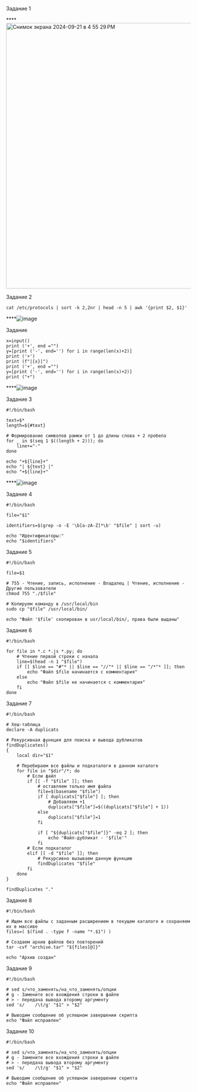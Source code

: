 Задание 1


****<img width="722" alt="Снимок экрана 2024-09-21 в 4 55 29 PM" src="https://github.com/user-attachments/assets/81de3178-db57-4c8e-9994-4ae47c78abf2">


Задание 2

```
cat /etc/protocols | sort -k 2,2nr | head -n 5 | awk '{print $2, $1}'
```
****![image](https://github.com/user-attachments/assets/542cbfba-8282-4708-b02d-20ebcd8d76e8)

Задание 

```
x=input()
print ('+', end ="")
y=[print ('-', end='') for i in range(len(x)+2)]
print ('+')
print (f"|{x}|")
print ('+', end ="")
y=[print ('-', end='') for i in range(len(x)+2)]
print ("+")
```
****![image](https://github.com/user-attachments/assets/542cbfba-8282-4708-b02d-20ebcd8d76e8)


Задание 3

```
#!/bin/bash

text=$*
length=${#text}

# Формирование символов рамки от 1 до длины слова + 2 пробела
for _ in $(seq 1 $((length + 2))); do
    line+="-"
done

echo "+${line}+"
echo "| ${text} |"
echo "+${line}+"
```
****![image](https://github.com/user-attachments/assets/29f50776-43cc-4aa2-83b7-e97a45c8a0b0)

Задание 4

```
#!/bin/bash

file="$1"

identifiers=$(grep -o -E '\b[a-zA-Z]*\b' "$file" | sort -u)

echo "Идентификаторы:"
echo "$identifiers"
```

Задание 5

```
#!/bin/bash

file=$1

# 755 - Чтение, запись, исполнение - Владалец | Чтение, исполнение - Другие пользователи
chmod 755 "./$file"

# Копируем команду в /usr/local/bin
sudo cp "$file" /usr/local/bin/

echo "Файл '$file' скопирован в usr/local/bin/, права были выданы"
```

Задание 6

```
#!/bin/bash

for file in *.c *.js *.py; do
    # Чтение первой строки с начала
    line=$(head -n 1 "$file")
    if [[ $line == "#"* || $line == "//"* || $line == "/*"* ]]; then
        echo "Файл $file начинается с комментария"
    else
        echo "Файл $file не начинается с комментария"
    fi
done
```

Задание 7

```
#!/bin/bash

# Хеш-таблица
declare -A duplicats

# Рекурсивная функция для поиска и вывода дубликатов
findDuplicates() 
{
    local dir="$1"
    
    # Перебираем все файлы и подкаталоги в данном каталоге
    for file in "$dir"/*; do
        # Если файл
        if [[ -f "$file" ]]; then
            # оставляем только имя файла
            file=$(basename "$file")
            if [ duplicats["$file"] ]; then
                # Добавляем +1
                duplicats["$file"]=$((duplicats["$file"] + 1))
            else
                duplicats["$file"]=1
            fi

            if [ "${duplicats["$file"]}" -eq 2 ]; then
                echo "Файл-дубликат - '$file'"
            fi
        # Если подкаталог
        elif [[ -d "$file" ]]; then
            # Рекурсивно вызываем данную функцию
            findDuplicates "$file"
        fi
    done
}

findDuplicates "."
```

Задание 8

```
#!/bin/bash

# Ищем все файлы с заданным расширением в текущем каталоге и сохраняем их в массиве
files=( $(find . -type f -name "*.$1") )

# Создаем архив файлов без повторений
tar -cvf "archive.tar" "${files[@]}"

echo "Архив создан"
```

Задание 9

```
#!/bin/bash

# sed s/что_заменять/на_что_заменять/опции
# g - Замените все вхождения строки в файле
# > - передача вывода второму аргументу
sed 's/    /\t/g' "$1" > "$2"

# Выводим сообщение об успешном завершении скрипта
echo "Файл исправлен"
```

Задание 10

```
#!/bin/bash

# sed s/что_заменять/на_что_заменять/опции
# g - Замените все вхождения строки в файле
# > - передача вывода второму аргументу
sed 's/    /\t/g' "$1" > "$2"

# Выводим сообщение об успешном завершении скрипта
echo "Файл исправлен"
```
